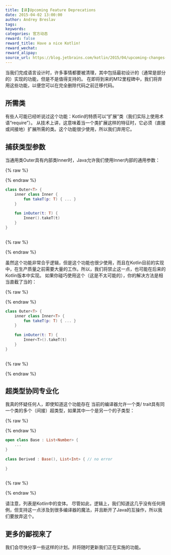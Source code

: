 ```yaml
---
title: [译]Upcoming Feature Deprecations
date: 2015-04-02 13:00:00
author: Andrey Breslav
tags:
keywords:
categories: 官方动态
reward: false
reward_title: Have a nice Kotlin!
reward_wechat:
reward_alipay:
source_url: https://blog.jetbrains.com/kotlin/2015/04/upcoming-changes-and-more/
---
```


当我们完成语言设计时，许多事情都要被清理，其中包括最初设计的（通常是部分的）实现的功能，但是不是值得支持的。
在即将到来的M12里程碑中，我们将弃用这些功能，以便您可以在完全删除代码之前迁移代码。
## 所需类

有些人可能已经听说过这个功能：Kotlin的特质可以“扩展”类（我们实际上使用术语“require”）。
从技术上讲，这意味着当一个类扩展这样的特征时，它必须（直接或间接地）扩展所需的类。这个功能很少使用，所以我们弃用它。
## 捕获类型参数

当通用类Outer具有内部类Inner时，Java允许我们使用Inner内部的通用参数：

{% raw %}
<p></p>
{% endraw %}

```kotlin
class Outer<T> {
    inner class Inner {
        fun takeT(p: T) { ... }
    }
 
    fun inOuter(t: T) {
        Inner().takeT(t)
    }
}
 
```

{% raw %}
<p></p>
{% endraw %}

虽然这个功能非常合乎逻辑，但是这个功能也很少使用，而且在Kotlin目前的实现中，在生产质量之前需要大量的工作。所以，我们将禁止这一点，也可能在后来的Kotlin版本中实现。
如果你碰巧使用这个（这是不太可能的），你的解决方法是相当直截了当的：

{% raw %}
<p></p>
{% endraw %}

```kotlin
class Outer<T> {
    inner class Inner<T> {
        fun takeT(p: T) { ... }
    }
 
    fun inOuter(t: T) {
        Inner<T>().takeT(t)
    }
}
 
```

{% raw %}
<p></p>
{% endraw %}

## 超类型协同专业化

我真的怀疑任何人，即使知道这个功能存在
当前的编译器允许一个类/ trait具有同一个类的多个（间接）超类型，如果其中一个是另一个的子类型：

{% raw %}
<p></p>
{% endraw %}

```kotlin
open class Base : List<Number> {
    ...
}
 
class Derived : Base(), List<Int> { // no error
 
}
 
```

{% raw %}
<p></p>
{% endraw %}

请注意，列表是Kotlin中的变体。
尽管如此，逻辑上，我们知道这几乎没有任何用例，但支持这一点涉及到很多编译器的魔法，并且断开了Java的互操作，所以我们要放弃这个。
## 更多的鄙视来了

我们会尽快分享一些这样的计划。并将随时更新我们正在实施的功能。
